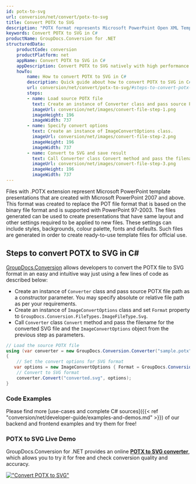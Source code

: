 ```yaml
---
id: potx-to-svg
url: conversion/net/convert/potx-to-svg
title: Convert POTX to SVG
description: "POTX format represents Microsoft PowerPoint Open XML Template with .potx extension. Learn how to convert POTX to SVG file programmatically in C# language using GroupDocs.Conversion for .NET library."
keywords: Convert POTX to SVG in C#
productName: GroupDocs.Conversion for .NET
structuredData:
    productCode: conversion
    productPlatform: net
    appName: Convert POTX to SVG in C#
    appDescription: Convert POTX to SVG natively with high performance using C# language and server side GroupDocs.Conversion for .NET APIs, without the use of any software like Microsoft or Open Office.
    howTo:
        name: How to convert POTX to SVG in C# 
        description: Quick guide about how to convert POTX to SVG in C# with high performance and accuracy.
        url: conversion/net/convert/potx-to-svg/#steps-to-convert-potx-to-svg-in-c
        steps:
        - name: Load source POTX file 
          text: Create an instance of Converter class and pass source POTX file path as a constructor parameter. You may specify absolute or relative file path as per your requirements. 
          imageUrl: conversion/net/images/convert-file-step-1.png
          imageHeight: 196
          imageWidth: 737
        - name: Specify convert options 
          text: Create an instance of ImageConvertOptions class.
          imageUrl: conversion/net/images/convert-file-step-2.png
          imageHeight: 196
          imageWidth: 737
        - name: Convert to SVG and save result 
          text: Call Converter class Convert method and pass the filename for the converted HTML file and the ImageConvertOptions object from the previous step as parameters.
          imageUrl: conversion/net/images/convert-file-step-3.png
          imageHeight: 196
          imageWidth: 737
---
```


Files with .POTX extension represent Microsoft PowerPoint template presentations that are created with Microsoft PowerPoint 2007 and above. This format was created to replace the POT file format that is based on the binary file format and is supported with PowerPoint 97-2003. The files generated can be used to create presentations that have same layout and other settings required to be applied to new files. These settings can include styles, backgrounds, colour palette, fonts and defaults. Such files are generated in order to create ready-to-use template files for official use.

## Steps to convert POTX to SVG in C#

[GroupDocs.Conversion](https://products.groupdocs.com/conversion/net) allows developers to convert the POTX file to SVG format in an easy and intuitive way just using a few lines of code as described below:

* Create an instance of `Converter` class and pass source POTX file path as a constructor parameter. You may specify absolute or relative file path as per your requirements. 
* Create an instance of `ImageConvertOptions` class and set `Format` property to `GroupDocs.Conversion.FileTypes.ImageFileType.Svg`.
* Call `Converter` class `Convert` method and pass the filename for the converted SVG file and the `ImageConvertOptions` object from the previous step as parameters.

```csharp
// Load the source POTX file
using (var converter = new GroupDocs.Conversion.Converter("sample.potx"))
{
    // Set the convert options for SVG format
   var options = new ImageConvertOptions { Format = GroupDocs.Conversion.FileTypes.ImageFileType.Svg };
    // Convert to SVG format
    converter.Convert("converted.svg", options);
}
```

### Code Examples

Please find more [use-cases and complete C# sources]({{< ref "conversion/net/developer-guide/examples-and-demos.md" >}}) of our backend and frontend examples and try them for free!

### POTX to SVG Live Demo

GroupDocs.Conversion for .NET provides an online [**POTX to SVG converter**](https://products.groupdocs.app/conversion/potx-to-svg), which allows you to try it for free and check conversion quality and accuracy.

[!["Convert POTX to SVG"](conversion/net/images/convert-to-svg/convert-potx-to-svg.png)](https://products.groupdocs.app/conversion/potx-to-svg)